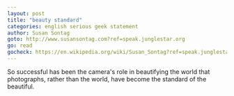 ```yaml
---
layout: post
title: "beauty standard"
categories: english serious geek statement
author: Susan Sontag
goto: http://www.susansontag.com?ref=speak.junglestar.org
go: read
gocheck: https://en.wikipedia.org/wiki/Susan_Sontag?ref=speak.junglestar.org
---
```

So successful has been the camera's role in beautifying the world that photographs, rather than the world, have become the standard of the beautiful.
